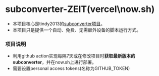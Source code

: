 # subconverter-ZEIT(vercel\now.sh)

* 本项目核心是tindy2013的[subconverter项目](https://github.com/tindy2013/subconverter)。
* 本项目只是提供一个自动、免费、无需额外设备的脚本运行方式。

### 项目说明 ###
* 利用github action实现每隔7天或在修改项目时**获取最新版本的subconverter**，并在now.sh上进行部署。
* 需要设置personal access tokens(名称为GITHUB_TOKEN)

